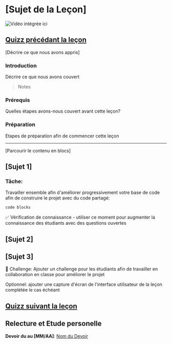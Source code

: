 # [Sujet de la Leçon]

![Vidéo intégrée ici](url-de-la-vidéo)

## [Quizz précédant la leçon](url-du-quizz)

[Décrire ce que nous avons appris]

### Introduction

Décrire ce que nous avons couvert

> Notes

### Prérequis

Quelles étapes avons-nous couvert avant cette leçon?

### Préparation

Etapes de préparation afin de commencer cette leçon

---

[Parcourir le contenu en blocs]

## [Sujet 1]

### Tâche:

Travailler ensemble afin d'améliorer progressivement votre base de code afin de construire le projet avec du code partagé:

```html
code blocks
```

✅ Vérification de connaissance - utiliser ce moment pour augmenter la connaissance des étudiants avec des questions ouvertes

## [Sujet 2]

## [Sujet 3]

🚀 Challenge: Ajouter un challenge pour les étudiants afin de travailler en collaboration en classe pour améliorer le projet

Optionnel: ajouter une capture d'écran de l'interface utilisateur de la leçon complétée le cas échéant

## [Quizz suivant la leçon](url-du-quizz)

## Relecture et Etude personelle

**Devoir du au [MM/AA]**: [Nom du Devoir](assignment.fr.md)
